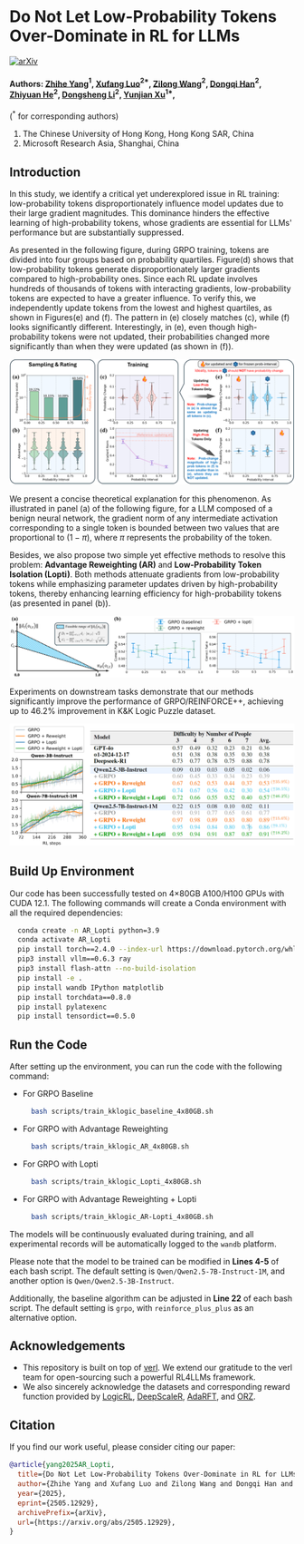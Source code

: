 
# Do Not Let Low-Probability Tokens Over-Dominate in RL for LLMs

[![arXiv](https://img.shields.io/badge/arXiv-PDF-red)](https://arxiv.org/abs/2505.12929)

#### Authors: [Zhihe Yang](https://zhyang2226.github.io)$^{1}$, [Xufang Luo](https://www.microsoft.com/en-us/research/people/xufluo/)$^{2*}$, [Zilong Wang](https://www.microsoft.com/en-us/research/people/wangzilong/)$^2$, [Dongqi Han](https://www.microsoft.com/en-us/research/people/dongqihan/)$^2$, [Zhiyuan He](https://www.microsoft.com/en-us/research/people/zhiyuhe/)$^2$, [Dongsheng Li](http://recmind.cn/)$^2$, [Yunjian Xu](https://www4.mae.cuhk.edu.hk/peoples/xu-yunjian/)$^{1*}$, 

($^*$ for corresponding authors)

1. The Chinese University of Hong Kong, Hong Kong SAR, China
2. Microsoft Research Asia, Shanghai, China

## Introduction

In this study, we identify a critical yet underexplored issue in RL training: low-probability tokens disproportionately influence model updates due to their large gradient magnitudes. This dominance hinders the effective learning of high-probability tokens, whose gradients are essential for LLMs' performance but are substantially suppressed.

As presented in the following figure, during GRPO training, tokens are divided into four groups based on probability quartiles. Figure(d) shows that low-probability tokens generate disproportionately larger gradients compared to high-probability ones. Since each RL update involves hundreds of thousands of tokens with interacting gradients, low-probability tokens are expected to have a greater influence. To verify this, we independently update tokens from the lowest and highest quartiles, as shown in Figures(e) and (f). The pattern in (e) closely matches (c), while (f) looks significantly different. Interestingly, in (e), even though high-probability tokens were not updated, their probabilities changed more significantly than when they were updated (as shown in (f)).

![fig1](assests/fig1.png)

We present a concise theoretical explanation for this phenomenon. As illustrated in panel (a) of the following figure, for a LLM composed of a benign neural network, the gradient norm of any intermediate activation corresponding to a single token is bounded between two values that are proportional to $(1 - \pi)$, where $\pi$ represents the probability of the token. 

Besides, we also propose two simple yet effective methods to resolve this problem: **Advantage Reweighting (AR)** and **Low-Probability Token Isolation (Lopti)**. Both methods attenuate gradients from low-probability tokens while emphasizing parameter updates driven by high-probability tokens, thereby enhancing learning efficiency for high-probability tokens (as presented in panel (b)).

![fig2](assests/fig2.png)

Experiments on downstream tasks demonstrate that our methods significantly improve the performance of GRPO/REINFORCE++, achieving up to 46.2% improvement in K&K Logic Puzzle dataset.

![fig3](assests/fig3.png)

## Build Up Environment

Our code has been successfully tested on 4×80GB A100/H100 GPUs with CUDA 12.1. The following commands will create a Conda environment with all the required dependencies:

```bash
  conda create -n AR_Lopti python=3.9
  conda activate AR_Lopti
  pip install torch==2.4.0 --index-url https://download.pytorch.org/whl/cu121
  pip3 install vllm==0.6.3 ray
  pip3 install flash-attn --no-build-isolation
  pip install -e .
  pip install wandb IPython matplotlib
  pip install torchdata==0.8.0
  pip install pylatexenc
  pip install tensordict==0.5.0
```

## Run the Code

After setting up the environment, you can run the code with the following command:

* For GRPO Baseline
  ```bash
    bash scripts/train_kklogic_baseline_4x80GB.sh
  ```
* For GRPO with Advantage Reweighting
  ```bash
    bash scripts/train_kklogic_AR_4x80GB.sh
  ```
* For GRPO with Lopti
  ```bash
    bash scripts/train_kklogic_Lopti_4x80GB.sh
  ```
* For GRPO with Advantage Reweighting + Lopti
  ```bash
    bash scripts/train_kklogic_AR-Lopti_4x80GB.sh
  ```

The models will be continuously evaluated during training, and all experimental records will be automatically logged to the `wandb` platform.

Please note that the model to be trained can be modified in **Lines 4-5** of each bash script. The default setting is `Qwen/Qwen2.5-7B-Instruct-1M`, and another option is `Qwen/Qwen2.5-3B-Instruct`.

Additionally, the baseline algorithm can be adjusted in **Line 22** of each bash script. The default setting is `grpo`, with `reinforce_plus_plus` as an alternative option.

## Acknowledgements
* This repository is built on top of [verl](https://github.com/volcengine/verl). We extend our gratitude to the verl team for open-sourcing such a powerful RL4LLMs framework.
* We also sincerely acknowledge the datasets and corresponding reward function provided by [LogicRL](https://github.com/Unakar/Logic-RL), [DeepScaleR](https://github.com/agentica-project/rllm), [AdaRFT](https://github.com/limenlp/verl), and [ORZ](https://github.com/Open-Reasoner-Zero/Open-Reasoner-Zero).


## Citation
If you find our work useful, please consider citing our paper:

```bibtex
@article{yang2025AR_Lopti,
  title={Do Not Let Low-Probability Tokens Over-Dominate in RL for LLMs}, 
  author={Zhihe Yang and Xufang Luo and Zilong Wang and Dongqi Han and Zhiyuan He and Dongsheng Li and Yunjian Xu},
  year={2025},
  eprint={2505.12929},
  archivePrefix={arXiv},
  url={https://arxiv.org/abs/2505.12929}, 
}
```